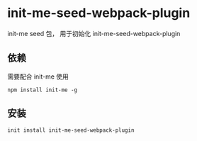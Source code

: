 # init-me-seed-webpack-plugin
init-me seed 包， 用于初始化 init-me-seed-webpack-plugin

## 依赖
需要配合 init-me 使用
```
npm install init-me -g
```

## 安装
```
init install init-me-seed-webpack-plugin
```